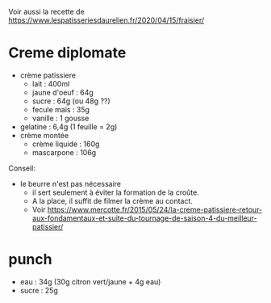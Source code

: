Voir aussi la recette de https://www.lespatisseriesdaurelien.fr/2020/04/15/fraisier/


# Creme diplomate
- crème patissiere
    - lait          :   400ml
    - jaune d'oeuf  :   64g
    - sucre         :   64g (ou 48g ??)
    - fecule maïs   :   35g
    - vanille       :   1 gousse
- gelatine          :   6,4g (1 feuille = 2g)
- crème montée
    - crème liquide :   160g
    - mascarpone    :   106g

Conseil:
- le beurre n'est pas nécessaire
    - il sert seulement à éviter la formation de la croûte. 
    - A la place, il suffit de filmer la crème au contact. 
    - Voir https://www.mercotte.fr/2015/05/24/la-creme-patissiere-retour-aux-fondamentaux-et-suite-du-tournage-de-saison-4-du-meilleur-patissier/

# punch
- eau   :   34g (30g citron vert/jaune + 4g eau)
- sucre :   25g

